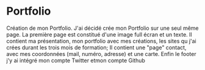 # Portfolio
Création de mon Portfolio.
J'ai décidé crée mon Portfolio sur une seul même page. 
La première page est constitué d'une image full écran et un texte.
Il contient ma présentation, mon portfolio avec mes créations, les sites qu j'ai crées durant les trois mois de formation;
Il contient une "page" contact, avec mes coordonnées (mail, numéro, adresse) et une carte.
Enfin le footer j'y ai intégré mon compte Twitter etmon compte Github

